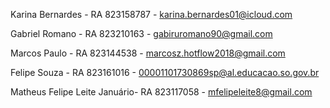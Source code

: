 Karina Bernardes - RA 823158787 - karina.bernardes01@icloud.com

Gabriel Romano - RA 823210163 - gabiruromano90@gmail.com

Marcos Paulo - RA 823144538 - marcosz.hotflow2018@gmail.com

Felipe Souza - RA 823161016 - 00001101730869sp@al.educacao.so.gov.br

Matheus Felipe Leite Januário- RA 823117058 - mfelipeleite8@gmail.com